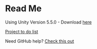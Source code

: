 # Read Me

Using Unity Version 5.5.0 - Download [here](https://unity3d.com/get-unity/download/archive)

[Project to do list](https://github.com/orgs/RITGameDev/projects/1)

Need GitHub help? [Check this out](http://rogerdudler.github.io/git-guide/)
